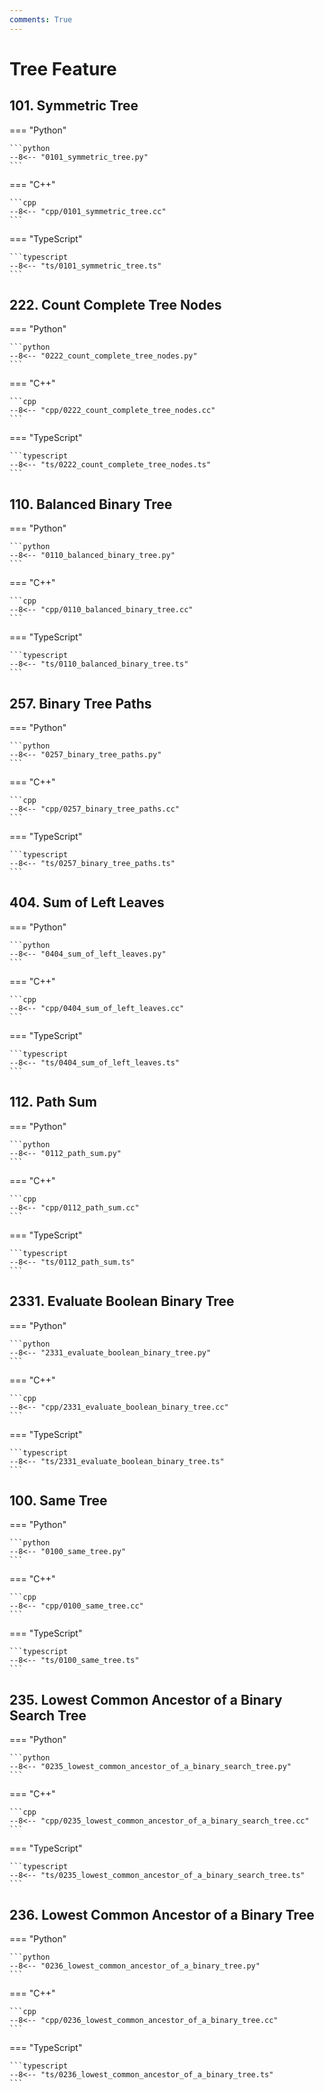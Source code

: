 ```yaml
---
comments: True
---
```


# Tree Feature

## 101. Symmetric Tree

=== "Python"

    ```python
    --8<-- "0101_symmetric_tree.py"
    ```

=== "C++"

    ```cpp
    --8<-- "cpp/0101_symmetric_tree.cc"
    ```

=== "TypeScript"

    ```typescript
    --8<-- "ts/0101_symmetric_tree.ts"
    ```

## 222. Count Complete Tree Nodes

=== "Python"

    ```python
    --8<-- "0222_count_complete_tree_nodes.py"
    ```

=== "C++"

    ```cpp
    --8<-- "cpp/0222_count_complete_tree_nodes.cc"
    ```

=== "TypeScript"

    ```typescript
    --8<-- "ts/0222_count_complete_tree_nodes.ts"
    ```

## 110. Balanced Binary Tree

=== "Python"

    ```python
    --8<-- "0110_balanced_binary_tree.py"
    ```

=== "C++"

    ```cpp
    --8<-- "cpp/0110_balanced_binary_tree.cc"
    ```

=== "TypeScript"

    ```typescript
    --8<-- "ts/0110_balanced_binary_tree.ts"
    ```

## 257. Binary Tree Paths

=== "Python"

    ```python
    --8<-- "0257_binary_tree_paths.py"
    ```

=== "C++"

    ```cpp
    --8<-- "cpp/0257_binary_tree_paths.cc"
    ```

=== "TypeScript"

    ```typescript
    --8<-- "ts/0257_binary_tree_paths.ts"
    ```

## 404. Sum of Left Leaves

=== "Python"

    ```python
    --8<-- "0404_sum_of_left_leaves.py"
    ```

=== "C++"

    ```cpp
    --8<-- "cpp/0404_sum_of_left_leaves.cc"
    ```

=== "TypeScript"

    ```typescript
    --8<-- "ts/0404_sum_of_left_leaves.ts"
    ```

## 112. Path Sum

=== "Python"

    ```python
    --8<-- "0112_path_sum.py"
    ```

=== "C++"

    ```cpp
    --8<-- "cpp/0112_path_sum.cc"
    ```

=== "TypeScript"

    ```typescript
    --8<-- "ts/0112_path_sum.ts"
    ```

## 2331. Evaluate Boolean Binary Tree

=== "Python"

    ```python
    --8<-- "2331_evaluate_boolean_binary_tree.py"
    ```

=== "C++"

    ```cpp
    --8<-- "cpp/2331_evaluate_boolean_binary_tree.cc"
    ```

=== "TypeScript"

    ```typescript
    --8<-- "ts/2331_evaluate_boolean_binary_tree.ts"
    ```

## 100. Same Tree

=== "Python"

    ```python
    --8<-- "0100_same_tree.py"
    ```

=== "C++"

    ```cpp
    --8<-- "cpp/0100_same_tree.cc"
    ```

=== "TypeScript"

    ```typescript
    --8<-- "ts/0100_same_tree.ts"
    ```

## 235. Lowest Common Ancestor of a Binary Search Tree

=== "Python"

    ```python
    --8<-- "0235_lowest_common_ancestor_of_a_binary_search_tree.py"
    ```

=== "C++"

    ```cpp
    --8<-- "cpp/0235_lowest_common_ancestor_of_a_binary_search_tree.cc"
    ```

=== "TypeScript"

    ```typescript
    --8<-- "ts/0235_lowest_common_ancestor_of_a_binary_search_tree.ts"
    ```

## 236. Lowest Common Ancestor of a Binary Tree

=== "Python"

    ```python
    --8<-- "0236_lowest_common_ancestor_of_a_binary_tree.py"
    ```

=== "C++"

    ```cpp
    --8<-- "cpp/0236_lowest_common_ancestor_of_a_binary_tree.cc"
    ```

=== "TypeScript"

    ```typescript
    --8<-- "ts/0236_lowest_common_ancestor_of_a_binary_tree.ts"
    ```
